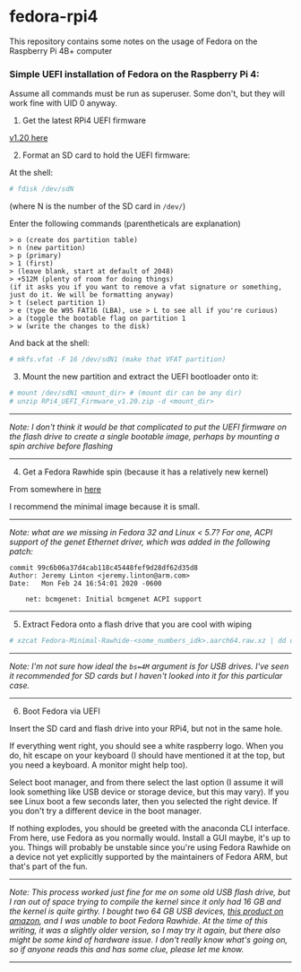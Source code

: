 # fedora-rpi4

This repository contains some notes on the usage of Fedora
on the Raspberry Pi 4B+ computer

### Simple UEFI installation of Fedora on the Raspberry Pi 4:

Assume all commands must be run as superuser. Some don't,
but they will work fine with UID 0 anyway.

1. Get the latest RPi4 UEFI firmware

[v1.20 here](https://github.com/pftf/RPi4/releases/tag/v1.20)

2. Format an SD card to hold the UEFI firmware:

At the shell:
```bash
# fdisk /dev/sdN
```
(where N is the number of the SD card in `/dev/`)

Enter the following commands (parentheticals are explanation)
```
> o (create dos partition table)
> n (new partition)
> p (primary)
> 1 (first)
> (leave blank, start at default of 2048)
> +512M (plenty of room for doing things)
(if it asks you if you want to remove a vfat signature or something, just do it. We will be formatting anyway)
> t (select partition 1)
> e (type 0e W95 FAT16 (LBA), use > L to see all if you're curious)
> a (toggle the bootable flag on partition 1
> w (write the changes to the disk)
```

And back at the shell:
```bash
# mkfs.vfat -F 16 /dev/sdN1 (make that VFAT partition)
```

3. Mount the new partition and extract the UEFI bootloader onto it:
```bash
# mount /dev/sdN1 <mount_dir> # (mount dir can be any dir)
# unzip RPi4_UEFI_Firmware_v1.20.zip -d <mount_dir>
```

---
*Note: I don't think it would be that complicated to put the UEFI
firmware on the flash drive to create a single bootable image,
perhaps by mounting a spin archive before flashing*

---

4. Get a Fedora Rawhide spin (because it has a relatively new kernel)

From somewhere in [here](https://kojipkgs.fedoraproject.org/compose/rawhide)

I recommend the minimal image because it is small.

---
*Note: what are we missing in Fedora 32 and Linux < 5.7?
For one, ACPI support of the genet Ethernet driver,
which was added in the following patch:*

```git
commit 99c6b06a37d4cab118c45448fef9d28df62d35d8
Author: Jeremy Linton <jeremy.linton@arm.com>
Date:   Mon Feb 24 16:54:01 2020 -0600

    net: bcmgenet: Initial bcmgenet ACPI support
```
---

5. Extract Fedora onto a flash drive that you are cool with wiping

```bash
# xzcat Fedora-Minimal-Rawhide-<some_numbers_idk>.aarch64.raw.xz | dd of=/dev/sdN status=progress bs=4M
```

---
*Note: I'm not sure how ideal the `bs=4M` argument is for USB drives.
I've seen it recommended for SD cards but I haven't looked into it
for this particular case.*

---

6. Boot Fedora via UEFI

Insert the SD card and flash drive into your RPi4, but not in the same hole.

If everything went right, you should see a white raspberry logo.
When you do, hit escape on your keyboard (I should have mentioned it at the top,
but you need a keyboard. A monitor might help too).

Select boot manager, and from there select the last option
(I assume it will look something like USB device or storage device,
but this may vary).
If you see Linux boot a few seconds later, then you selected the right device.
If you don't try a different device in the boot manager.

If nothing explodes, you should be greeted with the anaconda CLI interface.
From here, use Fedora as you normally would. Install a GUI maybe, it's up to you.
Things will probably be unstable since you're using Fedora Rawhide
on a device not yet explicitly supported by the maintainers of Fedora ARM,
but that's part of the fun.

---
*Note: This process worked just fine for me on some old USB flash drive,
but I ran out of space trying to compile the kernel since it only had 16 GB
and the kernel is quite girthy. I bought two 64 GB USB devices,
[this product on amazon](https://www.amazon.com/gp/product/B07PV8KZ3T/ref=ppx_yo_dt_b_asin_title_o00_s00?ie=UTF8&psc=1),
and I was unable to boot Fedora Rawhide. At the time of this writing,
it was a slightly older version, so I may try it again, but there also
might be some kind of hardware issue. I don't really know what's going on,
so if anyone reads this and has some clue, please let me know.*

---
